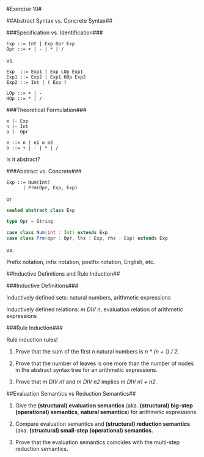 #Exercise 10#

##Abstract Syntax vs. Concrete Syntax##

###Specification vs. Identification###

```
Exp ::= Int | Exp Opr Exp
Opr ::= + | - | * | /
```

vs.

```
Exp  ::= Exp1 | Exp LOp Exp1
Exp1 ::= Exp2 | Exp1 HOp Exp2
Exp2 ::= Int | ( Exp )

LOp ::= + | -
HOp ::= * | /
```

###Theoretical Formulation###

```
e (- Exp
n (- Int
o (- Opr

e ::= n | e1 o e2
o ::= + | - | * | /
```

Is it abstract?

###Abstract vs. Concrete###

```
Exp ::= Num(Int)
      | Prm(Opr, Exp, Exp)
```

or

```scala
sealed abstract class Exp

type Opr = String

case class Num(int : Int) extends Exp
case class Prm(opr : Opr, lhs : Exp, rhs : Exp) extends Exp
```

vs.

Prefix notation, infix notation, postfix notation, English, etc.

##Inductive Definitions and Rule Induction##

###Inductive Definitions###

Inductively defined sets: natural numbers, arithmetic expressions

Inductively defined relations: *m DIV n*, evaluation relation of arithmetic
expressions

###Rule Induction###

Rule induction rules!

1. Prove that the sum of the first *n* natural numbers is _n \* (n + 1) / 2_.

2. Prove that the number of leaves is one more than the number of nodes in the
abstract syntax tree for an arithmetic expressions.

3. Prove that *m DIV n1* and *m DIV n2* implies *m DIV n1 + n2*.

##Evaluation Semantics vs Reduction Semantics##

1. Give the **(structural) evaluation semantics** (aka. **(structural) big-step
(operational) semantics**, **natural semantics**) for arithmetic expressions.

2. Compare evaluation semantics and **(structural) reduction semantics** (aka.
**(structural) small-step (operational) semantics**.

3. Prove that the evaluation semantics coincides with the multi-step reduction
semantics.


